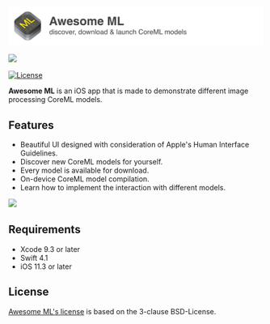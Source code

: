 <p align="left">
    <img src="Media/header.png", width="640">
</p>
<p align="left">
    <img src="Media/Cards_Scroll_Demonstration_640.gif", width="640">
</p>

[![License](https://img.shields.io/badge/License-BSD%203--Clause-blue.svg)](https://opensource.org/licenses/BSD-3-Clause)

**Awesome ML** is an iOS app that is made to demonstrate different image processing CoreML models.

Features
---

* Beautiful UI designed with consideration of Apple's Human Interface Guidelines.
* Discover new CoreML models for yourself.
* Every model is available for download.
* On-device CoreML model compilation.
* Learn how to implement the interaction with different models.

<p align="left">
    <img src="Media/App-Demo-Transparent-Background.gif", width="800">
</p>

Requirements
---

- Xcode 9.3 or later
- Swift 4.1
- iOS 11.3 or later

License
---

[Awesome ML's license](LICENSE.md) is based on the 3-clause BSD-License.
